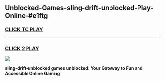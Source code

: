 
## Unblocked-Games-sling-drift-unblocked-Play-Online-#e1ftg
<h3>
<a href="https://premium.freeplayer.one?title=sling-drift-unblocked&ref=24F">CLICK TO PLAY</a></h3>
<hr>

<h3>
<a href="https://premium.freeplayer.one?title=sling-drift-unblocked&ref=24F">CLICK 2 PLAY</a>
  
</h3>

<a href="https://premium.freeplayer.one?title=sling-drift-unblocked&ref=24F/"><img src="https://clearcache.store/games.png"></a>


**sling-drift-unblocked games unblocked: Your Gateway to Fun and Accessible Online Gaming**
